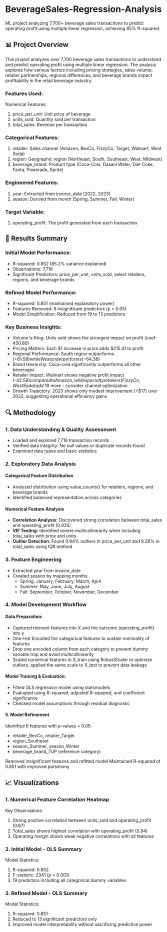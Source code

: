 # BeverageSales-Regression-Analysis
ML project analyzing 7,700+ beverage sales transactions to predict operating profit using multiple linear regression, achieving 85% R-squared. 

## 📊 Project Overview
This project analyzes over 7,700 beverage sales transactions to understand and predict operating profit using multiple linear regression. The analysis explores how various factors including pricing strategies, sales volume, retailer partnerships, regional differences, and beverage brands impact profitability in the retail beverage industry.

### Features Used:
Numerical Features:
1. price_per_unit: Unit price of beverage
2. units_sold: Quantity sold per transaction
3. total_sales: Revenue per transaction

### Categorical Features:
1. retailer: Sales channel (Amazon, BevCo, FizzyCo, Target, Walmart, West Soda)
2. region: Geographic region (Northeast, South, Southeast, West, Midwest)
3. beverage_brand: Product type (Coca-Cola, Dasani Water, Diet Coke, Fanta, Powerade, Sprite)

### Engineered Features:
1. year: Extracted from invoice_date (2022, 2023)
2. season: Derived from month (Spring, Summer, Fall, Winter)
   
### Target Variable:
1. operating_profit: The profit generated from each transaction

## 🎯 Results Summary
### Initial Model Performance:
- R-squared: 0.852 (85.2% variance explained)
- Observations: 7,718
- Significant Predictors: price_per_unit, units_sold, select retailers, regions, and beverage brands

### Refined Model Performance:
- R-squared: 0.851 (maintained explanatory power)
- Features Removed: 6 insignificant predictors (p > 0.05)
- Model Simplification: Reduced from 19 to 13 predictors

### Key Business Insights:
- Volume is King: Units sold shows the strongest impact on profit (coef: 430.80)
- Pricing Matters: Each $1 increase in price adds $215.41 to profit
- Regional Performance: South region outperforms (+$61.58) while West underperforms (-$64.38)
- Brand Hierarchy: Coca-cola significantly outperforms all other beverages
- Retailer Impact: Walmart shows negative profit impact (-$42.58) compared to Amazon, while specialty retailers (FizzyCo, West Soda) add ~$19 more - consider channel optimization
- Growth Trajectory: 2023 shows only modest improvement (+$17) over 2022, suggesting operational efficiency gains

## 🔍 Methodology
### 1. Data Understanding & Quality Assessment
- Loaded and explored 7,718 transaction records
- Verified data integrity: No null values or duplicate records found
- Examined data types and basic statistics

### 2. Exploratory Data Analysis
#### Categorical Feature Distribution
- Analyzed distribution using value_counts() for retailers, regions, and beverage brands
- Identified balanced representation across categories

#### Numerical Feature Analysis
- **Correlation Analysis:** Discovered strong correlation between total_sales and operating_profit (0.935)
- **VIF Testing:** Identified severe multicollinearity when including total_sales with price and units
- **Outlier Detection**: Found 0.84% outliers in price_per_unit and 8.28% in total_sales using IQR method

### 3. Feature Engineering
- Extracted year from invoice_date
- Created season by mapping months:
    - Spring: January, February, March, April
    - Summer: May, June, July, August
    - Fall: September, October, November, December

### 4. Model Development Workflow
#### Data Preparation:
- Captured relevant features into X and the outcome (operating_profit) into y
- One-Hot Encoded the categorical features to sustain nominality of features
- Drop one encoded column from each category to prevent dummy variable trap and avoid multicollinearity
- Scaled numerical features in X_train using RobustScaler to optimize outliers, applied the same scale to X_test to prevent data leakage

#### Model Training & Evaluation:
- Fitted OLS regression model using statsmodels
- Evaluated using R-squared, adjusted R-squared, and coefficient significance
- Checked model assumptions through residual diagnostic

#### 5. Model Refinement
Identified 6 features with p-values > 0.05:
- retailer_BevCo, retailer_Target
- region_Southeast
- season_Summer, season_Winter
- beverage_brand_7UP (reference category)

Removed insignificant features and refitted model
Maintained R-squared of 0.851 with improved parsimony

## 📈 Visualizations
### 1. Numerical Feature Correlation Heatmap
Key Observations:
1. Strong positive correlation between units_sold and operating_profit (0.87)
2. Total_sales shows highest correlation with operating_profit (0.94)
3. Operating margin shows weak negative correlations with all features

### 2. Initial Model - OLS Summary
Model Statistics:
1. R-squared: 0.852
2. F-statistic: 2341 (p < 0.001)
3. 19 predictors including all categorical dummy variables

### 3. Refined Model - OLS Summary
Model Statistics:
1. R-squared: 0.851
2. Reduced to 13 significant predictors only
3. Improved model interpretability without sacrificing predictive power
